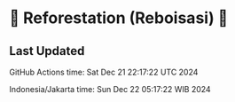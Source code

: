 
# 🌳 Reforestation (Reboisasi) 🌲

## Last Updated

GitHub Actions time: Sat Dec 21 22:17:22 UTC 2024

Indonesia/Jakarta time: Sun Dec 22 05:17:22 WIB 2024
